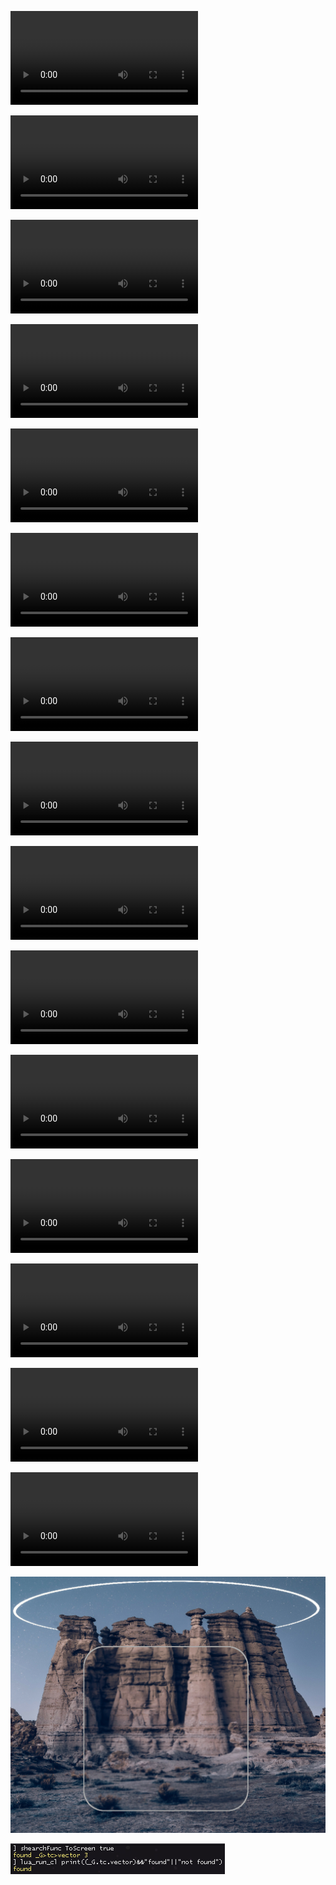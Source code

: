 <video src="auto_download.mp4" controls></video>

<video src="gmod_5ZLEhBG1Wp.mp4" controls></video>

<video src="gmod_czA67sPO9J.mp4" controls></video>

<video src="gmod_ELM341OI2k.mp4" controls></video>

<video src="gmod_hDAxc0RGXm.mp4" controls></video>

<video src="gmod_KRNBm5DMx3.mp4" controls></video>

<video src="gmod_REL9peewoi.mp4" controls></video>

<video src="gmod_S5p2UhlyLc.mp4" controls></video>

<video src="gmod_wPYrA1igx7.mp4" controls></video>

<video src="gmod_Yq9pWo0oL8.mp4" controls></video>

<video src="polydraw%20v2%20wave%20%20with%20sync.mp4" controls></video>

<video src="polydraw%20v2%20wave%20big%20sync.mp4" controls></video>

<video src="polydraw%20v2%20wave%20FUCKING%20BIG%20sync%20and%20less%20seg.mp4" controls></video>

<video src="polydraw%20v2%20wave.mp4" controls></video>

<video src="polydraw%20v2.mp4" controls></video>

![](<POF rounded blur.png>)

![](shearsh.png)
